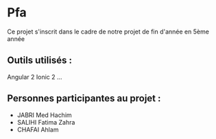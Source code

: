 # Pfa

Ce projet s'inscrit dans le cadre de notre projet de fin d'année en 5ème année

## Outils utilisés :
Angular 2
Ionic 2
...

## Personnes participantes au projet :
- JABRI Med Hachim
- SALIHI Fatima Zahra
- CHAFAI Ahlam

